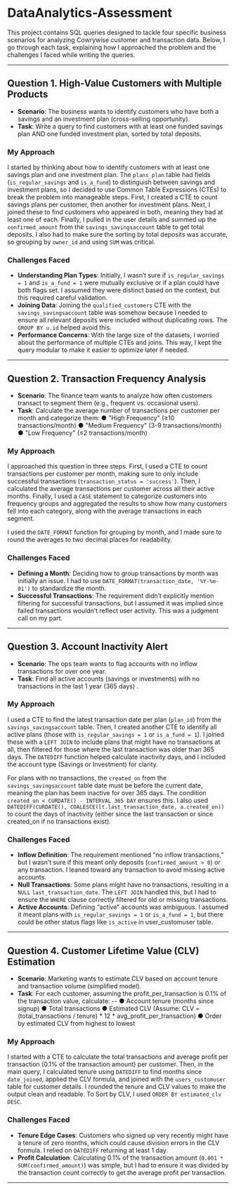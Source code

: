 # DataAnalytics-Assessment


This project contains SQL queries designed to tackle four specific business scenarios for analyzing Cowrywise customer and transaction data. Below, I go through each task, explaining how I approached the problem and the challenges I faced while writing the queries.

---

## Question 1.  High-Value Customers with Multiple Products

- **Scenario**: The business wants to identify customers who have both a savings and an investment plan (cross-selling opportunity).
- **Task**: Write a query to find customers with at least one funded savings plan AND one
funded investment plan, sorted by total deposits.


### My Approach

I started by thinking about how to identify customers with at least one savings plan and one investment plan. The `plans_plan` table had fields (`is_regular_savings` and `is_a_fund`) to distinguish between savings and investment plans, so I decided to use Common Table Expressions (CTEs) to break the problem into manageable steps. First, I created a CTE to count savings plans per customer, then another for investment plans. 
Next, I joined these to find customers who appeared in both, meaning they had at least one of each. Finally, I pulled in the user details and summed up the `confirmed_amount` from the `savings_savingsaccount` table to get total deposits. I also had to make sure the sorting by total deposits was accurate, so grouping by `owner_id` and using `SUM` was critical.

### Challenges Faced
- **Understanding Plan Types**: Initially, I wasn’t sure if `is_regular_savings = 1` and `is_a_fund = 1` were mutually exclusive or if a plan could have both flags set. I assumed they were distinct based on the context, but this required careful validation.
- **Joining Data**: Joining the `qualified_customers` CTE with the `savings_savingsaccount` table was somehow because I needed to ensure all relevant deposits were included without duplicating rows. The `GROUP BY u.id` helped avoid this.
- **Performance Concerns**: With the large size of the datasets, I worried about the performance of multiple CTEs and joins. This way, I kept the query modular to make it easier to optimize later if needed.

---

## Question 2. Transaction Frequency Analysis
- **Scenario**: The finance team wants to analyze how often customers transact to segment them (e.g., frequent vs. occasional users).
- **Task**: Calculate the average number of transactions per customer per month and categorize them:
● "High Frequency" (≥10 transactions/month)
● "Medium Frequency" (3-9 transactions/month)
● "Low Frequency" (≤2 transactions/month)


### My Approach

I approached this question in three steps. First, I used a CTE to count transactions per customer per month, making sure to only include successful transactions (`transaction_status = 'success'`). Then, I calculated the average transactions per customer across all their active months. Finally, I used a `CASE` statement to categorize customers into frequency groups and aggregated the results to show how many customers fell into each category, along with the average transactions in each segment.

I used the `DATE_FORMAT` function for grouping by month, and I made sure to round the averages to two decimal places for readability. 

### Challenges Faced
- **Defining a Month**: Deciding how to group transactions by month was initially an issue. I had to use `DATE_FORMAT(transaction_date, '%Y-%m-01')` to standardize the month.
- **Successful Transactions**: The requirement didn’t explicitly mention filtering for successful transactions, but I assumed it was implied since failed transactions wouldn’t reflect user activity. This was a judgment call on my part.

---

## Question 3. Account Inactivity Alert
- **Scenario**: The ops team wants to flag accounts with no inflow transactions for over one year.
- **Task**: Find all active accounts (savings or investments) with no transactions in the last 1
year (365 days) .

### My Approach
I used a CTE to find the latest transaction date per plan (`plan_id`) from the `savings_savingsaccount` table. Then, I created another CTE to identify all active plans (those with `is_regular_savings = 1` or `is_a_fund = 1`). I joined these with a `LEFT JOIN` to include plans that might have no transactions at all, then filtered for those where the last transaction was older than 365 days. The `DATEDIFF` function helped calculate inactivity days, and I included the account type (Savings or Investment) for clarity.

For plans with no transactions, the `created_on` from the `savings_savingsaccount` table date must be before the current date, meaning the plan has been inactive for over 365 days. The condition `created_on < CURDATE() - INTERVAL 365 DAY` ensures this. I also used `DATEDIFF(CURDATE(), COALESCE(lt.last_transaction_date, a.created_on))` to count the days of inactivity (either since the last transaction or since created_on if no transactions exist). 

### Challenges Faced
- **Inflow Definition**: The requirement mentioned “no inflow transactions,” but I wasn’t sure if this meant only deposits (`confirmed_amount > 0`) or any transaction. I leaned toward any transaction to avoid missing active accounts.
- **Null Transactions**: Some plans might have no transactions, resulting in a `NULL` `last_transaction_date`. The `LEFT JOIN` handled this, but I had to ensure the `WHERE` clause correctly filtered for old or missing transactions.
- **Active Accounts**: Defining “active” accounts was ambiguous. I assumed it meant plans with `is_regular_savings = 1` or `is_a_fund = 1`, but there could be other status flags like `is_active` in user_customuser table.

---

## Question 4. Customer Lifetime Value (CLV) Estimation
- **Scenario**: Marketing wants to estimate CLV based on account tenure and transaction volume (simplified model).
- **Task**: For each customer, assuming the profit_per_transaction is 0.1% of the transaction value, calculate:
-- ● Account tenure (months since signup)
● Total transactions
● Estimated CLV (Assume: CLV = (total_transactions / tenure) * 12 *
avg_profit_per_transaction)
● Order by estimated CLV from highest to lowest

### My Approach
I started with a CTE to calculate the total transactions and average profit per transaction (0.1% of the transaction amount) per customer. Then, in the main query, I calculated tenure using `DATEDIFF` to find months since `date_joined`, applied the CLV formula, and joined with the `users_customuser` table for customer details. I rounded the tenure and CLV values to make the output clean and readable.
To Sort by CLV, I used `ORDER BY estimated_clv DESC`.

### Challenges Faced
- **Tenure Edge Cases**: Customers who signed up very recently might have a tenure of zero months, which could cause division errors in the CLV formula. I relied on `DATEDIFF` returning at least 1 day.
- **Profit Calculation**: Calculating 0.1% of the transaction amount (`0.001 * SUM(confirmed_amount)`) was simple, but I had to ensure it was divided by the transaction count correctly to get the average profit per transaction.

---
